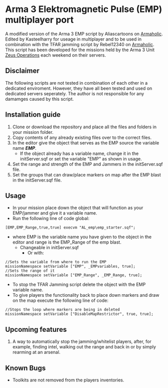 # Arma 3 Elektromagnetic Pulse (EMP) multiplayer port

A modified version of the Arma 3 EMP script by Aliascartoons on [Armaholic](http://www.armaholic.com/page.php?id=34293). Edited by Kasteelharry for useage in multiplayer and to be used in combination with the TFAR jamming script by Rebel12340 on [Armaholic](http://www.armaholic.com/page.php?id=32660). This script has been developed for the missions held by the Arma 3 Unit [Zeus Operations](https://www.zeusops.com/#home) each weekend on their servers.

## Disclaimer

The following scripts are not tested in combination of each other in a dedicated enviroment. However, they have all been tested and used on dedicated servers seperately. The author is not responsible for any damamges caused by this script.

## Installation guide

1. Clone or download the repository and place all the files and folders in your mission folder.
2. Copy contents of any already existing files over to the correct files.
3. In the editor give the object that serves as the EMP source the variable name ***EMP***.
   - If the object already has a variable name, change it in the initServer.sqf or set the variable "EMP" as shown in usage.
4. Set the range and strength of the EMP and Jammers in the initServer.sqf file.
5. Set the groups that can draw/place markers on map after the EMP blast in the initServer.sqf file.

## Usage

- In your mission place down the object that will function as your EMP/jammer and give it a variable name.
- Run the following line of code global:

```sqf
[EMP,EMP_Range,true,true] execvm "AL_emp\emp_starter.sqf";
```

- where EMP is the variable name you have given to the object in the editor and range is the EMP_Range of the emp blast.
  - Changeable in initServer.sqf
    - Or with:

```sqf
//Sets the variable from where to run the EMP
missionNamespace setVariable ["EMP", _EMPvariables, true];
//Sets the range of it
missionNamespace setVariable ["EMP_Range", _EMP_Range, true];
```

- To stop the TFAR Jamming script delete the object with the EMP variable name.
- To give players the functionality back to place down markers and draw on the map execute the following line of code:

```sqf
//Stops the loop where markers are being in deleted
missionNamespace setVariable ["DisableMapRestrictor", true, true];
```

## Upcoming features


1) A way to automatically stop the jamming/whitelist players, after, for example, finding intel, walking out the range and back in or by simply rearming at an arsenal.


## Known Bugs

- Toolkits are not removed from the players inventories.
